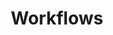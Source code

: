 ---
title: Workflows
linkTitle: Workflows
weight: 3
description: >
  Overview and configuration of workflows in CHT Applications
---